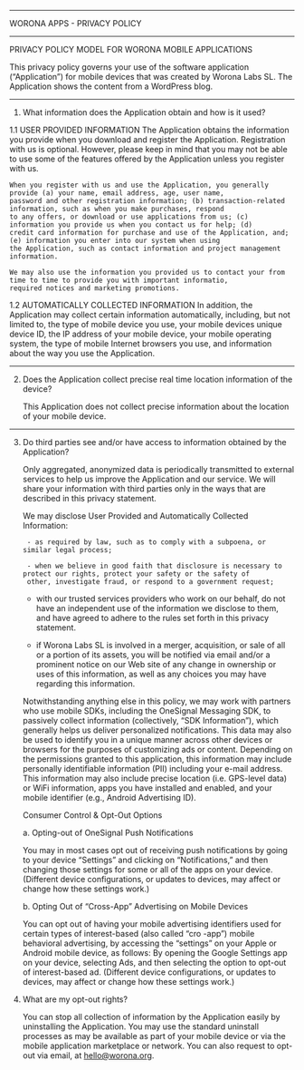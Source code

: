 *****************************************************************************************************************************

WORONA APPS - PRIVACY POLICY

*****************************************************************************************************************************

PRIVACY POLICY MODEL FOR WORONA MOBILE APPLICATIONS

This privacy policy governs your use of the software application (“Application”) for mobile devices that was created by
Worona Labs SL. The Application shows the content from a WordPress blog.

*****************************************************************************************************************************

1. What information does the Application obtain and how is it used?

1.1 USER PROVIDED INFORMATION
	The Application obtains the information you provide when you download and register the Application. Registration with us is
	optional. However, please keep in mind that you may not be able to use some of the features offered by the Application
	unless you register with us.

	When you register with us and use the Application, you generally provide (a) your name, email address, age, user name,
	password and other registration information; (b) transaction-related information, such as when you make purchases, respond
	to any offers, or download or use applications from us; (c) information you provide us when you contact us for help; (d)
	credit card information for purchase and use of the Application, and; (e) information you enter into our system when using
	the Application, such as contact information and project management information.

	We may also use the information you provided us to contact your from time to time to provide you with important informatio,
	required notices and marketing promotions.

1.2 AUTOMATICALLY COLLECTED INFORMATION
	In addition, the Application may collect certain information automatically, including, but not limited to, the type of
	mobile device you use, your mobile devices unique device ID, the IP address of your mobile device, your mobile operating
	system, the type of mobile Internet browsers you use, and information about the way you use the Application.

_____________________________________________________________________________________________________________________________

2. Does the Application collect precise real time location information of the device?

	This Application does not collect precise information about the location of your mobile device.

_____________________________________________________________________________________________________________________________

3. Do third parties see and/or have access to information obtained by the Application?

	Only aggregated, anonymized data is periodically transmitted to external services to help us improve the Application and
	our service. We will share your information with third parties only in the ways that are described in this privacy
	statement.

	We may disclose User Provided and Automatically Collected Information: 

		- as required by law, such as to comply with a subpoena, or similar legal process;

		- when we believe in good faith that disclosure is necessary to protect our rights, protect your safety or the safety of
		other, investigate fraud, or respond to a government request;

	- with our trusted services providers who work on our behalf, do not have an independent use of the information we disclose
		to them, and have agreed to adhere to the rules set forth in this privacy statement.

	- if Worona Labs SL is involved in a merger, acquisition, or sale of all or a portion of its assets, you will be notified
		via email and/or a prominent notice on our Web site of any change in ownership or uses of this information, as well as
		any choices you may have regarding this information.

	Notwithstanding anything else in this policy, we may work with partners who use mobile SDKs, including the OneSignal
	Messaging SDK, to passively collect information (collectively, “SDK Information”), which generally helps us deliver
	personalized notifications. This data may also be used to identify you in a unique manner across other devices or browsers
	for the purposes of customizing ads or content. Depending on the permissions granted to this application, this information
	may include personally identifiable information (PII) including your e-mail address. This information may also include
	precise location (i.e. GPS-level data) or WiFi information, apps you have installed and enabled, and your mobile identifier
	(e.g., Android Advertising ID).

	Consumer Control & Opt-Out Options

	a. Opting-out of OneSignal Push Notifications

	You may in most cases opt out of receiving push notifications by going to your device “Settings” and clicking on
	“Notifications,” and then changing those settings for some or all of the apps on your device. (Different device
	configurations, or updates to devices, may affect or change how these settings work.)

	b. Opting Out of “Cross-App” Advertising on Mobile Devices

	You can opt out of having your mobile advertising identifiers used for certain types of interest-based (also called “cro
	-app”) mobile behavioral advertising, by accessing the “settings” on your Apple or Android mobile device, as follows: By
	opening the Google Settings app on your device, selecting Ads, and then selecting the option to opt-out of interest-based
	ad. (Different device configurations, or updates to devices, may affect or change how these settings work.)

4. What are my opt-out rights?

	You can stop all collection of information by the Application easily by uninstalling the Application. You may use the
	standard uninstall processes as may be available as part of your mobile device or via the mobile application marketplace or
	network. You can also request to opt-out via email, at hello@worona.org.
